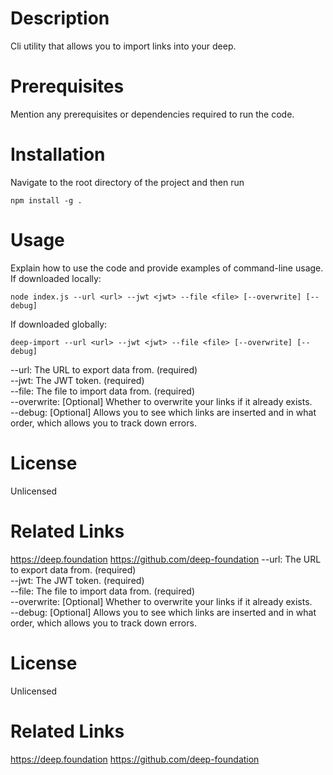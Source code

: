 # Description
Cli utility that allows you to import links into your deep.

# Prerequisites
Mention any prerequisites or dependencies required to run the code.

# Installation
Navigate to the root directory of the project and then run

```shell
npm install -g .
```

# Usage
Explain how to use the code and provide examples of command-line usage.
If downloaded locally:
```shell
node index.js --url <url> --jwt <jwt> --file <file> [--overwrite] [--debug]
```
If downloaded globally:
```shell
deep-import --url <url> --jwt <jwt> --file <file> [--overwrite] [--debug]
```

--url: The URL to export data from. (required)  
--jwt: The JWT token. (required)  
--file: The file to import data from. (required)  
--overwrite: [Optional] Whether to overwrite your links if it already exists.  
--debug: [Optional] Allows you to see which links are inserted and in what order, which allows you to track down errors.  

# License
Unlicensed

# Related Links
https://deep.foundation
https://github.com/deep-foundation
--url: The URL to export data from. (required)  
--jwt: The JWT token. (required)  
--file: The file to import data from. (required)  
--overwrite: [Optional] Whether to overwrite your links if it already exists.  
--debug: [Optional] Allows you to see which links are inserted and in what order, which allows you to track down errors.  

# License
Unlicensed

# Related Links
https://deep.foundation
https://github.com/deep-foundation